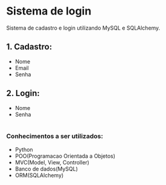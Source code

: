 # Sistema de login

Sistema de cadastro e login utilizando MySQL e SQLAlchemy.<br>

## 1. Cadastro:
  - Nome
  - Email
  - Senha
## 2. Login:
  - Nome 
  - Senha<br><br>

### Conhecimentos a ser utilizados:
- Python
- POO(Programacao Orientada a Objetos)
- MVC(Model, View, Controller)
- Banco de dados(MySQL)
- ORM(SQLAlchemy)


